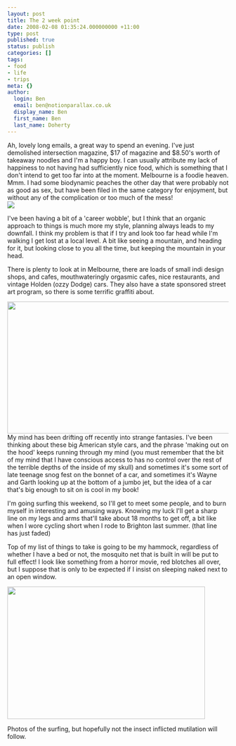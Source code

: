 ```yaml
---
layout: post
title: The 2 week point
date: 2008-02-08 01:35:24.000000000 +11:00
type: post
published: true
status: publish
categories: []
tags:
- food
- life
- trips
meta: {}
author:
  login: Ben
  email: ben@notionparallax.co.uk
  display_name: Ben
  first_name: Ben
  last_name: Doherty
---
```

<p>Ah, lovely long emails, a great way to spend an evening. I've just demolished intersection magazine, $17 of magazine and $8.50's worth of takeaway noodles and I'm a happy boy. I can usually attribute my lack of happiness to not having had sufficiently nice food, which is something that I don't intend to get too far into at the moment. Melbourne is a foodie heaven. Mmm. I had some biodynamic peaches the other day that were probably not as good as sex, but have been filed in the same category for enjoyment, but without any of the complication or too much of the mess!<br />
<img src="{{ site.baseurl }}/assets/white_peaches_and_coffee.jpg" /></p>
<p>I've been having a bit of a 'career wobble', but I think that an organic approach to things is much more my style, planning always leads to my downfall. I think my problem is that if I try and look too far head while I'm walking I get lost at a local level. A bit like seeing a mountain, and heading for it, but looking close to you all the time, but keeping the mountain in your head.</p>
<p>There is plenty to look at in Melbourne, there are loads of small indi design shops, and cafes, mouthwateringly orgasmic cafes, nice restaurants, and vintage Holden (ozzy Dodge) cars. They also have a state sponsored street art program, so there is some terrific graffiti about.</p>
<p><img src="{{ site.baseurl }}/assets/wayne03.jpg" height="300" width="533" /><br />
My mind has been drifting off recently into strange fantasies. I've been thinking about these big American style cars, and the phrase 'making out on the hood' keeps running through my mind (you must remember that the bit of my mind that I have conscious access to has no control over the rest of the terrible depths of the inside of my skull) and sometimes it's some sort of late teenage snog fest on the bonnet of a car, and sometimes it's Wayne and Garth looking up at the bottom of a jumbo jet, but the idea of a car that's big enough to sit on is cool in my book!</p>
<p>I'm going surfing this weekend, so I'll get to meet some people, and to burn myself in interesting and amusing ways. Knowing my luck I'll get a sharp line on my legs and arms that'll take about 18 months to get off, a bit like when I wore cycling short when I rode to Brighton last summer. (that line has just faded)</p>
<p>Top of my list of things to take is going to be my hammock, regardless of whether I have a bed or not, the mosquito net that is built in will be put to full effect! I look like something from a horror movie, red blotches all over, but I suppose that is only to be expected if I insist on sleeping naked next to an open window.</p>
<p><img src="{{ site.baseurl }}/assets/Mosquito_450x301.jpg" height="301" width="450" /></p>
<p>Photos of the surfing, but hopefully not the insect inflicted mutilation will follow.</p>